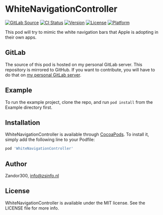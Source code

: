 # WhiteNavigationController

[![GitLab Source](http://img.shields.io/badge/source-GitLab-%23292961.svg)](https://git.zsinfo.nl/Zandor300/WhiteNavigationController)
[![CI Status](https://git.zsinfo.nl/Zandor300/WhiteNavigationController/badges/master/build.svg)](https://git.zsinfo.nl/Zandor300/WhiteNavigationController/pipelines)
[![Version](https://img.shields.io/cocoapods/v/WhiteNavigationController.svg?style=flat)](https://cocoapods.org/pods/WhiteNavigationController)
[![License](https://img.shields.io/cocoapods/l/WhiteNavigationController.svg?style=flat)](https://cocoapods.org/pods/WhiteNavigationController)
[![Platform](https://img.shields.io/cocoapods/p/WhiteNavigationController.svg?style=flat)](https://cocoapods.org/pods/WhiteNavigationController)

This pod will try to mimic the white navigation bars that Apple is adopting in their own apps.

## GitLab

The source of this pod is hosted on my personal GitLab server. This repository is mirrored to GitHub. If you want to contribute, you will have to do that on [my personal GitLab server](https://git.zsinfo.nl/Zandor300/WhiteNavigationController).

## Example

To run the example project, clone the repo, and run `pod install` from the Example directory first.

## Installation

WhiteNavigationController is available through [CocoaPods](https://cocoapods.org). To install
it, simply add the following line to your Podfile:

```ruby
pod 'WhiteNavigationController'
```

## Author

Zandor300, info@zsinfo.nl

## License

WhiteNavigationController is available under the MIT license. See the LICENSE file for more info.
